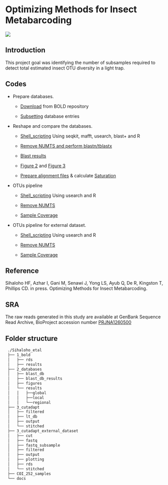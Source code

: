 # Optimizing Methods for Insect Metabarcoding

![](./docs/Figure_41.png)

## Introduction
This project goal was identifying the number of subsamples required to detect total estimated insect OTU diversity in a light trap.

## Codes
* Prepare databases.
  
  * [Download](https://mhenso.github.io/insect_metabarcoding/1_bold/all_insecta.nb.html) from BOLD repository
  
  * [Subsetting](https://mhenso.github.io/insect_metabarcoding/1_bold/db5.nb.html) database entries
    

* Reshape and compare the databases.
  
  * [Shell_scripting](https://github.com/mhenso/insect_metabarcoding/tree/main/2_databases/2_databases_revised.sh) Using seqkit, mafft, usearch, blast+ and R
    
  * [Remove NUMTS and perform blastn/tblastx](https://mhenso.github.io/insect_metabarcoding/2_databases/db5_nonumts.nb.html) 
 
  * [Blast results](https://mhenso.github.io/insect_metabarcoding/2_databases/blastn300.nb.html) 
 
  * [Figure 2](https://mhenso.github.io/insect_metabarcoding/2_databases/bitscore.nb.html) and [Figure 3](https://mhenso.github.io/insect_metabarcoding/2_databases/blastn300_venn.nb.html)
 
  * [Prepare alignment files](https://mhenso.github.io/insect_metabarcoding/2_databases/save_afa.nb.html) & calculate [Saturation](https://mhenso.github.io/insect_metabarcoding/2_databases/Saturation.html)
  

* OTUs pipeline

  * [Shell_scripting](https://github.com/mhenso/insect_metabarcoding/blob/main/3_cutadapt/3_cutadapt_revised.sh) Using usearch and R
 
  * [Remove NUMTS](https://mhenso.github.io/insect_metabarcoding/3_cutadapt/otus_numts.nb.html)
 
  * [Sample Coverage](https://mhenso.github.io/insect_metabarcoding/3_cutadapt/otus300.nb.html)


* OTUs pipeline for external dataset.

  * [Shell_scripting](https://github.com/mhenso/insect_metabarcoding/blob/main/4_cutadapt_external_dataset/notes_zizka_cutadapt_subsample.sh) Using usearch and R
 
  * [Remove NUMTS](https://mhenso.github.io/insect_metabarcoding/4_cutadapt_external_dataset/otus_numts.nb.html)
 
  * [Sample Coverage](https://mhenso.github.io/insect_metabarcoding/4_cutadapt_external_dataset/otus300.nb.html)


## Reference
Sihaloho HF, Azhar I, Gani M, Senawi J, Yong LS, Ayub Q, De R, Kingston T, Phillips CD. in press. Optimizing Methods for Insect Metabarcoding. 

## SRA
The raw reads generated in this study are available at GenBank Sequence Read Archive, BioProject accession number [PRJNA1260500](http://www.ncbi.nlm.nih.gov/bioproject/1260500)

## Folder structure
```bash
 ./Sihaloho_etal
 ├── 1_bold
 │   ├── rds
 │   ├── results
 ├── 2_databases
 │   ├── blast_db
 │   ├── blast_db_results
 │   ├── figures
 │   └── results
 │   │   ├──global
 │   │   ├──local
 │   │   └──regional
 ├── 3_cutadapt
 │   ├── filtered
 │   ├── lt_db
 │   ├── output
 │   └── stitched
 ├── 3_cutadapt_external_dataset
 │   ├── cut
 │   ├── fastq
 │   ├── fastq_subsample
 │   ├── filtered
 │   ├── output
 │   ├── plotting
 │   ├── rds
 │   └── stitched
 ├── COI_252_samples
 └── docs
```


